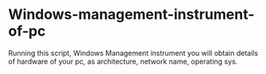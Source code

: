 # Windows-management-instrument-of-pc
Running this script, Windows Management instrument you will obtain details of hardware of your pc, as architecture, network name, operating sys.
